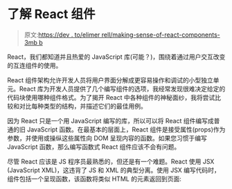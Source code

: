 # 了解 React 组件

> 原文:[https://dev . to/elimer rell/making-sense-of-react-components-3mb b](https://dev.to/elimerrell/making-sense-of-react-components-3mbb)

React，我们都知道并且热爱的 JavaScript 库(可能？)，围绕着通过用户交互改变的互连组件的使用。

React 组件架构允许开发人员将用户界面分解成更容易操作和调试的小型独立单元。React 库为开发人员提供了几个编写组件的选项，我经常发现很难决定给定的代码块使用哪种组件格式。为了揭开 React 中各种组件的神秘面纱，我将尝试比较和对比每种类型的结构，并描述它们的最佳用例。

因为 React 只是一个用 JavaScript 编写的库，所以可以将 React 组件编写成普通的旧 JavaScript 函数。在最基本的层面上，React 组件是接受属性(props)作为参数，并使用或操纵这些属性向 DOM 呈现内容的函数。如果您习惯于编写 JavaScript 函数，那么编写函数式 React 组件应该不会有问题。

尽管 React 应该是 JS 程序员最熟悉的，但还是有一个难题。React 使用 JSX (JavaScript XML)，这违背了 JS 和 XML 的典型分离。使用 JSX 编写代码时，组件包括一个呈现函数，该函数将类似 HTML 的元素返回到页面: